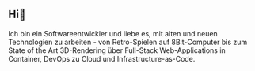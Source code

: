 ## Hi👋

Ich bin ein Softwareentwickler und liebe es, mit alten und neuen Technologien zu arbeiten - von Retro-Spielen auf 8Bit-Computer bis zum State of the Art 3D-Rendering über Full-Stack Web-Applications in Container, DevOps zu Cloud und Infrastructure-as-Code.